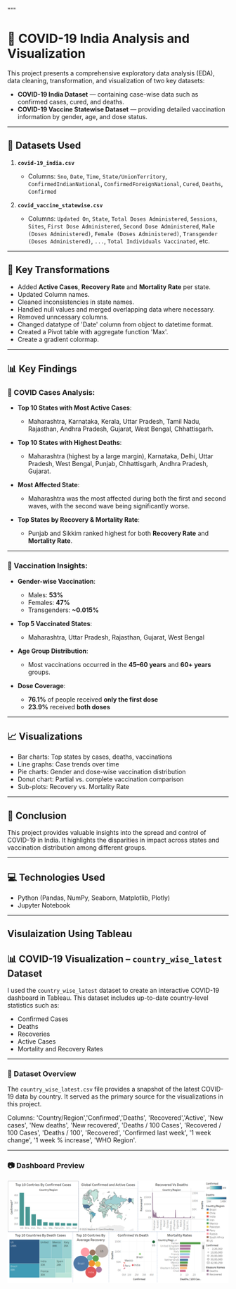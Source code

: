 """
# 🦠 COVID-19 India Analysis and Visualization

This project presents a comprehensive exploratory data analysis (EDA), data cleaning, transformation, and visualization of two key datasets:

- **COVID-19 India Dataset** — containing case-wise data such as confirmed cases, cured, and deaths.
- **COVID-19 Vaccine Statewise Dataset** — providing detailed vaccination information by gender, age, and dose status.

---

## 📁 Datasets Used

1. **`covid-19_india.csv`**
   - Columns: `Sno`, `Date`, `Time`, `State/UnionTerritory`, `ConfirmedIndianNational`, `ConfirmedForeignNational`, `Cured`, `Deaths`, `Confirmed`

2. **`covid_vaccine_statewise.csv`**
   - Columns: `Updated On`, `State`, `Total Doses Administered`, `Sessions`, `Sites`, `First Dose Administered`, `Second Dose Administered`, `Male (Doses Administered)`, `Female (Doses Administered)`, `Transgender (Doses Administered)`, `...`, `Total Individuals Vaccinated`, etc.

---

## 🔧 Key Transformations

- Added **Active Cases**, **Recovery Rate** and **Mortality Rate** per state.
- Updated Column names.
- Cleaned inconsistencies in state names.
- Handled null values and merged overlapping data where necessary.
- Removed unncessary columns.
- Changed datatype of 'Date' column from object to datetime format.
- Created a Pivot table with aggregate function 'Max'.
- Create a gradient colormap.

---

## 📊 Key Findings

### 🏥 COVID Cases Analysis:
- **Top 10 States with Most Active Cases**:
  - Maharashtra, Karnataka, Kerala, Uttar Pradesh, Tamil Nadu, Rajasthan, Andhra Pradesh, Gujarat, West Bengal, Chhattisgarh.
  
- **Top 10 States with Highest Deaths**:
  - Maharashtra (highest by a large margin), Karnataka, Delhi, Uttar Pradesh, West Bengal, Punjab, Chhattisgarh, Andhra Pradesh, Gujarat.

- **Most Affected State**:
  - Maharashtra was the most affected during both the first and second waves, with the second wave being significantly worse.

- **Top States by Recovery & Mortality Rate**:
  - Punjab and Sikkim ranked highest for both **Recovery Rate** and **Mortality Rate**.

---

### 💉 Vaccination Insights:
- **Gender-wise Vaccination**:
  - Males: **53%**
  - Females: **47%**
  - Transgenders: **~0.015%**

- **Top 5 Vaccinated States**:
  - Maharashtra, Uttar Pradesh, Rajasthan, Gujarat, West Bengal

- **Age Group Distribution**:
  - Most vaccinations occurred in the **45–60 years** and **60+ years** groups.

- **Dose Coverage**:
  - **76.1%** of people received **only the first dose**
  - **23.9%** received **both doses**

---

## 📈 Visualizations

- Bar charts: Top states by cases, deaths, vaccinations
- Line graphs: Case trends over time
- Pie charts: Gender and dose-wise vaccination distribution
- Donut chart: Partial vs. complete vaccination comparison
- Sub-plots: Recovery vs. Mortality Rate

---

## 📌 Conclusion

This project provides valuable insights into the spread and control of COVID-19 in India. It highlights the disparities in impact across states and vaccination distribution among different groups.

---
## 💻 Technologies Used

- Python (Pandas, NumPy, Seaborn, Matplotlib, Plotly)
- Jupyter Notebook

---
## Visulaization Using Tableau
## 📊 COVID-19 Visualization – `country_wise_latest` Dataset

I used the `country_wise_latest` dataset to create an interactive COVID-19 dashboard in Tableau. This dataset includes up-to-date country-level statistics such as:

- Confirmed Cases
- Deaths
- Recoveries
- Active Cases
- Mortality and Recovery Rates

---
### 📁 Dataset Overview
The `country_wise_latest.csv` file provides a snapshot of the latest COVID-19 data by country. It served as the primary source for the visualizations in this project.

Columns: 'Country/Region','Confirmed','Deaths',	'Recovered','Active',	'New cases',	'New deaths',	'New recovered',	'Deaths / 100 Cases',	'Recovered / 100 Cases',	'Deaths / 100', 'Recovered',	'Confirmed last week',	'1 week change',	'1 week % increase',	'WHO Region'.

---
### 📷 Dashboard Preview
![COVID-19 Tableau Dashboard](tableau_dashboard.png)

